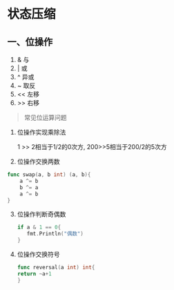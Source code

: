 # 状态压缩

## 一、位操作

1. & 与
2. | 或
3. ^ 异或
4. ~ 取反
5. << 左移
6. \>\> 右移

> 常见位运算问题

1. 位操作实现乘除法

   1 >> 2相当于1/2的0次方, 200>>5相当于200/2的5次方

2. 位操作交换两数

```go
func swap(a, b int) (a, b){	
	a ^= b
    b ^= a
    a ^= b
}
```

3. 位操作判断奇偶数

    ```go
   if a & 1 == 0{
       fmt.Println("偶数")
   }
    ```

4. 位操作交换符号

    ```go
   func reversal(a int) int{
   	return ~a+1
   }
    ```